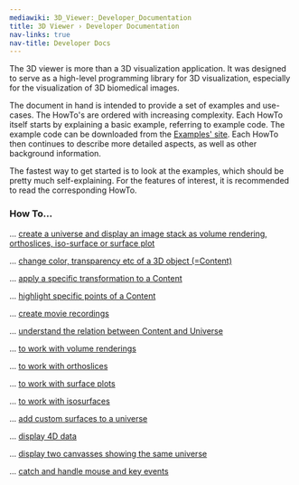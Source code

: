 ```yaml
---
mediawiki: 3D_Viewer:_Developer_Documentation
title: 3D Viewer › Developer Documentation
nav-links: true
nav-title: Developer Docs
---
```


The 3D viewer is more than a 3D visualization application. It was designed to serve as a high-level programming library for 3D visualization, especially for the visualization of 3D biomedical images.

The document in hand is intended to provide a set of examples and use-cases. The HowTo's are ordered with increasing complexity. Each HowTo itself starts by explaining a basic example, referring to example code. The example code can be downloaded from the [Examples' site](/plugins/3d-viewer/example-code). Each HowTo then continues to describe more detailed aspects, as well as other background information.

The fastest way to get started is to look at the examples, which should be pretty much self-explaining. For the features of interest, it is recommended to read the corresponding HowTo.

### How To...

... [create a universe and display an image stack as volume rendering, orthoslices, iso-surface or surface plot](/plugins/3d-viewer/display-a-stack)

... [change color, transparency etc of a 3D object (=Content)](/plugins/3d-viewer/change-attributes)

... [apply a specific transformation to a Content](/plugins/3d-viewer/apply-transformation)

... [highlight specific points of a Content](/plugins/3d-viewer/highlight-points)

... [create movie recordings](/plugins/3d-viewer/record-a-movie)

... [understand the relation between Content and Universe](/plugins/3d-viewer/content-structure)

... [to work with volume renderings](/plugins/3d-viewer/volume-rendering)

... [to work with orthoslices](/plugins/3d-viewer/orthoslices)

... [to work with surface plots](/plugins/3d-viewer/surface-plot)

... [to work with isosurfaces](/plugins/3d-viewer/isosurface)

... [add custom surfaces to a universe](/plugins/3d-viewer/custom-surface)

... [display 4D data](/plugins/3d-viewer/4d-viewer)

... [display two canvasses showing the same universe](/plugins/3d-viewer/two-canvasses)

... [catch and handle mouse and key events](/plugins/3d-viewer/custombehavior)
